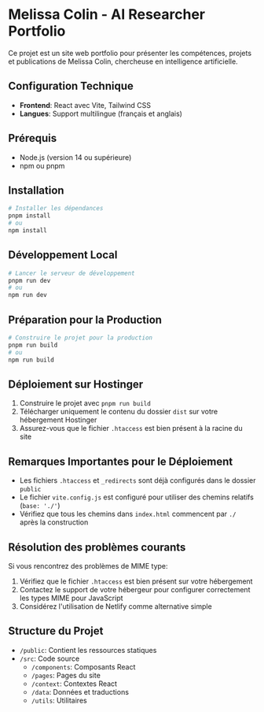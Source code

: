 # Melissa Colin - AI Researcher Portfolio

Ce projet est un site web portfolio pour présenter les compétences, projets et publications de Melissa Colin, chercheuse en intelligence artificielle.

## Configuration Technique

- **Frontend**: React avec Vite, Tailwind CSS
- **Langues**: Support multilingue (français et anglais)

## Prérequis

- Node.js (version 14 ou supérieure)
- npm ou pnpm

## Installation

```bash
# Installer les dépendances
pnpm install
# ou
npm install
```

## Développement Local

```bash
# Lancer le serveur de développement
pnpm run dev
# ou
npm run dev
```

## Préparation pour la Production

```bash
# Construire le projet pour la production
pnpm run build
# ou
npm run build
```

## Déploiement sur Hostinger

1. Construire le projet avec `pnpm run build`
2. Télécharger uniquement le contenu du dossier `dist` sur votre hébergement Hostinger
3. Assurez-vous que le fichier `.htaccess` est bien présent à la racine du site

## Remarques Importantes pour le Déploiement

- Les fichiers `.htaccess` et `_redirects` sont déjà configurés dans le dossier `public`
- Le fichier `vite.config.js` est configuré pour utiliser des chemins relatifs (`base: './'`)
- Vérifiez que tous les chemins dans `index.html` commencent par `./` après la construction

## Résolution des problèmes courants

Si vous rencontrez des problèmes de MIME type:

1. Vérifiez que le fichier `.htaccess` est bien présent sur votre hébergement
2. Contactez le support de votre hébergeur pour configurer correctement les types MIME pour JavaScript
3. Considérez l'utilisation de Netlify comme alternative simple

## Structure du Projet

- `/public`: Contient les ressources statiques
- `/src`: Code source
  - `/components`: Composants React
  - `/pages`: Pages du site
  - `/context`: Contextes React
  - `/data`: Données et traductions
  - `/utils`: Utilitaires
